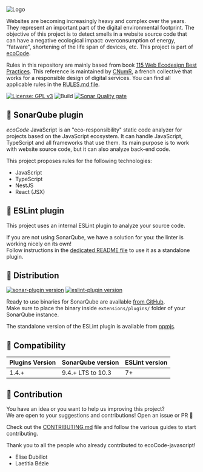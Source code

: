 ![Logo](https://github.com/green-code-initiative/ecoCode/blob/main/docs/resources/logo-large.png?raw=true)

Websites are becoming increasingly heavy and complex over the years. They represent an important part
of the digital environmental footprint. The objective of this project is to detect smells in a website source code
that can have a negative ecological impact: overconsumption of energy, "fatware", shortening of the life span of
devices, etc. This project is part of [ecoCode](https://github.com/green-code-initiative/ecoCode).

Rules in this repository are mainly based from book
[115 Web Ecodesign Best Practices](https://github.com/cnumr/best-practices).
This reference is maintained by [CNumR](https://collectif.greenit.fr/), a french collective that works
for a responsible design of digital services. You can find all applicable rules in the [RULES.md file](RULES.md).

[![License: GPL v3](https://img.shields.io/badge/License-GPLv3-blue.svg)](https://www.gnu.org/licenses/gpl-3.0)
![Build](https://github.com/green-code-initiative/ecoCode-javascript/actions/workflows/build.yml/badge.svg)
[![Sonar Quality gate](https://img.shields.io/sonar/quality_gate/green-code-initiative_ecoCode-linter?server=https%3A%2F%2Fsonarcloud.io)](https://sonarcloud.io/project/overview?id=green-code-initiative_ecoCode-linter)

🌿 SonarQube plugin
---------------------------------

_ecoCode_ JavaScript is an "eco-responsibility" static code analyzer for projects based on the JavaScript ecosystem. It
can handle JavaScript, TypeScript and all frameworks that use them. Its main purpose is to work with website source
code, but it can also analyze back-end code.

This project proposes rules for the following technologies:

- JavaScript
- TypeScript
- NestJS
- React (JSX)

🔧 ESLint plugin
----------------

This project uses an internal ESLint plugin to analyze your source code.

If you are not using SonarQube, we have a solution for you: the linter is working nicely on its own! \
Follow instructions in the [dedicated README file](eslint-plugin/README.md) to use it as a standalone plugin.

🛒 Distribution
---------------

[![sonar-plugin version](https://img.shields.io/github/v/release/green-code-initiative/ecoCode-javascript?label=SonarQube%20plugin)](https://github.com/green-code-initiative/ecoCode-javascript/releases/latest)
[![eslint-plugin version](https://img.shields.io/npm/v/@ecocode/eslint-plugin?label=ESLint%20plugin)](https://npmjs.com/package/@ecocode/eslint-plugin)

Ready to use binaries for SonarQube are
available [from GitHub](https://github.com/green-code-initiative/ecoCode-javascript/releases). \
Make sure to place the binary inside `extensions/plugins/` folder of your SonarQube instance.

The standalone version of the ESLint plugin is available from [npmjs](https://npmjs.com/package/@ecocode/eslint-plugin).

🧩 Compatibility
----------------

| Plugins Version | SonarQube version | ESLint version |
|-----------------|-------------------|----------------|
| 1.4.+           | 9.4.+ LTS to 10.3 | 7+             |

🤝 Contribution
---------------

You have an idea or you want to help us improving this project? \
We are open to your suggestions and contributions! Open an issue or PR 🚀

Check out the [CONTRIBUTING.md](CONTRIBUTING.md) file
and follow the various guides to start contributing.

Thank you to all the people who already contributed to ecoCode-javascript!

- Elise Dubillot
- Laetitia Bézie
